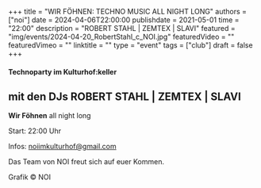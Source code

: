 +++
title = "WIR FÖHNEN: TECHNO MUSIC ALL NIGHT LONG"
authors = ["noi"]
date = 2024-04-06T22:00:00
publishdate = 2021-05-01
time = "22:00"
description = "ROBERT STAHL | ZEMTEX | SLAVI"
featured = "img/events/2024-04-20_RobertStahl_c_NOI.jpg"
featuredVideo = ""
featuredVimeo = ""
linktitle = ""
type = "event"
tags = ["club"]
draft = false
+++


#### Technoparty im Kulturhof:keller
## mit den DJs ROBERT STAHL | ZEMTEX | SLAVI

**Wir Föhnen**
all night long

Start: 22:00 Uhr

Infos: noiimkulturhof@gmail.com

Das Team von NOI freut sich auf euer Kommen.

Grafik © NOI
